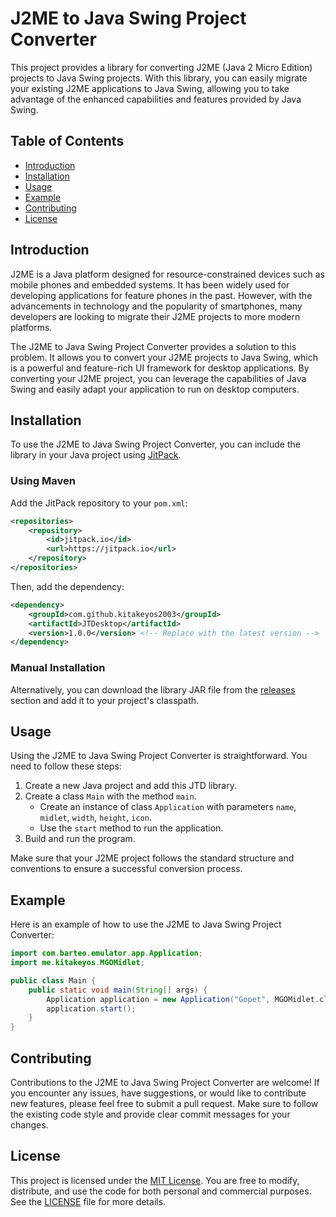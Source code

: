 # J2ME to Java Swing Project Converter  

This project provides a library for converting J2ME (Java 2 Micro Edition) projects to Java Swing projects. With this library, you can easily migrate your existing J2ME applications to Java Swing, allowing you to take advantage of the enhanced capabilities and features provided by Java Swing.  

## Table of Contents  

- [Introduction](#introduction)  
- [Installation](#installation)  
- [Usage](#usage)  
- [Example](#example)  
- [Contributing](#contributing)  
- [License](#license)  

## Introduction  

J2ME is a Java platform designed for resource-constrained devices such as mobile phones and embedded systems. It has been widely used for developing applications for feature phones in the past. However, with the advancements in technology and the popularity of smartphones, many developers are looking to migrate their J2ME projects to more modern platforms.  

The J2ME to Java Swing Project Converter provides a solution to this problem. It allows you to convert your J2ME projects to Java Swing, which is a powerful and feature-rich UI framework for desktop applications. By converting your J2ME project, you can leverage the capabilities of Java Swing and easily adapt your application to run on desktop computers.  

## Installation  

To use the J2ME to Java Swing Project Converter, you can include the library in your Java project using [JitPack](https://jitpack.io/#kitakeyos2003/JTDesktop).  

### Using Maven  

Add the JitPack repository to your `pom.xml`:  

```xml
<repositories>
    <repository>
        <id>jitpack.io</id>
        <url>https://jitpack.io</url>
    </repository>
</repositories>
```  

Then, add the dependency:  

```xml
<dependency>
    <groupId>com.github.kitakeyos2003</groupId>
    <artifactId>JTDesktop</artifactId>
    <version>1.0.0</version> <!-- Replace with the latest version -->
</dependency>
```  

### Manual Installation  

Alternatively, you can download the library JAR file from the [releases](https://github.com/kitakeyos2003/JTDesktop/releases) section and add it to your project's classpath.  

## Usage  

Using the J2ME to Java Swing Project Converter is straightforward. You need to follow these steps:  

1. Create a new Java project and add this JTD library.  
2. Create a class `Main` with the method `main`.  
   - Create an instance of class `Application` with parameters `name`, `midlet`, `width`, `height`, `icon`.  
   - Use the `start` method to run the application.  
3. Build and run the program.  

Make sure that your J2ME project follows the standard structure and conventions to ensure a successful conversion process.  

## Example  

Here is an example of how to use the J2ME to Java Swing Project Converter:  

```java
import com.barteo.emulator.app.Application;
import me.kitakeyos.MGOMidlet;

public class Main {
    public static void main(String[] args) {
        Application application = new Application("Gopet", MGOMidlet.class, (short) 400, (short) 300, args, "/icon.png");
        application.start();
    }
}
```  

## Contributing  

Contributions to the J2ME to Java Swing Project Converter are welcome! If you encounter any issues, have suggestions, or would like to contribute new features, please feel free to submit a pull request. Make sure to follow the existing code style and provide clear commit messages for your changes.  

## License  

This project is licensed under the [MIT License](LICENSE). You are free to modify, distribute, and use the code for both personal and commercial purposes. See the [LICENSE](LICENSE) file for more details.  
